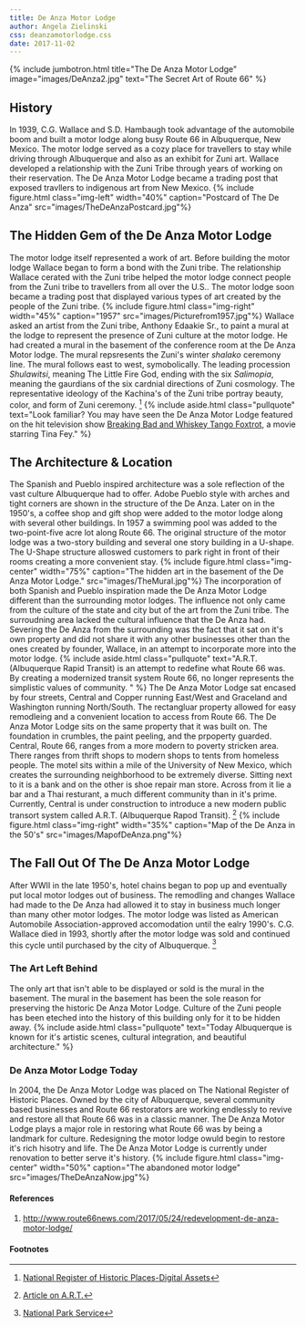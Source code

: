 ```yaml
---
title: De Anza Motor Lodge
author: Angela Zielinski
css: deanzamotorlodge.css
date: 2017-11-02
---
```

{% include jumbotron.html
title="The De Anza Motor Lodge"
image="images/DeAnza2.jpg"
text="The Secret Art of Route 66"
%} 
## History 
In 1939, C.G. Wallace and S.D. Hambaugh took advantage of the automobile boom and built a motor lodge along busy Route 66 in Albuquerque, New Mexico. The motor lodge served as a cozy place for travellers to stay while driving through Albuquerque and also as an exhibit for Zuni art. Wallace developed a relationship with the Zuni Tribe through years of working on their reservation. The De Anza Motor Lodge became a trading post that exposed travllers to indigenous art from New Mexico. 
  {% include figure.html
  class="img-left"
  width="40%"
  caption="Postcard of The De Anza"
  src="images/TheDeAnzaPostcard.jpg"%} 
## The Hidden Gem of the De Anza Motor Lodge
The motor lodge itself represented a work of art. Before building the motor lodge Wallace began to form a bond with the Zuni tribe. The relationship Wallace cerated with the Zuni tribe helped the motor lodge connect people from the Zuni tribe to travellers from all over the U.S.. The motor lodge soon became a trading post that displayed various types of art created by the people of the Zuni tribe.
{% include figure.html
  class="img-right"
  width="45%"
  caption="1957"
  src="images/Picturefrom1957.jpg"%}
Wallace asked an artist from the Zuni tribe, Anthony Edaakie Sr., to paint a mural at the lodge to represent the presence of Zuni culture at the motor lodge. He had created a mural in the basement of the conference room at the De Anza Motor lodge. The mural repsresents the Zuni's winter *shalako* ceremony line. The mural follows east to west, symobolically. The leading procession *Shulawitsi*, meaning The Little Fire God, ending with the six *Salimopia*, meaning the gaurdians of the six cardnial directions of Zuni cosmology. The representative ideology of the Kachina's of the Zuni tribe portray beauty, color, and form of Zuni ceremony. [^source] 
{% include aside.html
  class="pullquote"
  text="Look familiar? You may have seen the De Anza Motor Lodge featured on the hit television show [Breaking Bad and Whiskey Tango Foxtrot](http://www.route66news.com/2017/05/24/redevelopment-de-anza-motor-lodge/), a movie starring Tina Fey."
  %}
## The Architecture & Location
The Spanish and Pueblo inspired architecture was a sole reflection of the vast culture Albuquerque had to offer. Adobe Pueblo style with arches and tight corners are shown in the structure of the De Anza. Later on in the 1950's, a coffee shop and gift shop were added to the motor lodge along with several other buildings. In 1957 a swimming pool was added to the two-point-five acre lot along Route 66. The original structure of the motor lodge was a two-story building and several one story building in a U-shape. The U-Shape structure alloswed customers to park right in front of their rooms creating a more convenient stay.
{% include figure.html
  class="img-center"
  width="75%"
  caption="The hidden art in the basement of the De Anza Motor Lodge."
  src="images/TheMural.jpg"%}
The incorporation of both Spanish and Pueblo inspiration made the De Anza Motor Lodge different than the surrounding motor lodges. The influence not only came from the culture of the state and city but of the art from the Zuni tribe. The surroudning area lacked the cultural influence that the De Anza had. Severing the De Anza from the surrounding was the fact that it sat on it's own property and did not share it with any other businesses other than the ones created by founder, Wallace, in an attempt to incorporate more into the motor lodge.
{% include aside.html
  class="pullquote"
  text="A.R.T.(Albuquerque Rapid Transit) is an attempt to redefine what Route 66 was. By creating a modernized transit system Route 66, no longer represents the simplistic values of community. "
  %}
The De Anza Motor Lodge sat encased by four streets, Central and Copper running East/West and Graceland and Washington running North/South. The rectangluar property allowed for easy remodleing and a convenient location to access from Route 66.
The De Anza Motor Lodge sits on the same property that it was built on. The foundation in crumbles, the paint peeling, and the prpoperty guarded. Central, Route 66, ranges from a more modern to poverty stricken area. There ranges from thrift shops to modern shops to tents from homeless people. The motel sits within a mile of the University of New Mexico, which creates the surrounding neighborhood to be extremely diverse. Sitting next to it is a bank and on the other is shoe repair man store. Across from it lie a bar and a Thai resturant, a much different community than in it's prime. Currently, Central is under construction to introduce a new modern public transort system called A.R.T. (Albuquerque Rapod Transit). [^source3]
{% include figure.html
  class="img-right"
  width="35%"
  caption="Map of the De Anza in the 50's"
  src="images/MapofDeAnza.png"%}
## The Fall Out Of The De Anza Motor Lodge
After WWII in the late 1950's, hotel chains began to pop up and eventually put local motor lodges out of business. The remodling and changes Wallace had made to the De Anza had allowed it to stay in business much longer than many other motor lodges. The motor lodge was listed as American Automobile Association-approved accomodation until the ealry 1990's. C.G. Wallace died in 1993, shortly after the motor lodge was sold and continued this cycle until purchased by the city of Albuquerque. [^source2] 
### The Art Left Behind
The only art that isn't able to be displayed or sold is the mural in the basement. The mural in the basement has been the sole reason for preserving the historic De Anza Motor Lodge. Culture of the Zuni people has been eteched into the history of this building only for it to be hidden away.
{% include aside.html
  class="pullquote"
  text="Today Albuquerque is known for it's artistic scenes, cultural integration, and beautiful architecture."
  %}
### De Anza Motor Lodge Today
In 2004, the De Anza Motor Lodge was placed on The National Register of Historic Places. Owned by the city of Albuquerque, several community based businesses and Route 66 restorators are working endlessly to revive and restore all that Route 66 was in a classic manner. The De Anza Motor Lodge plays a major role in restoring what Route 66 was by being a landmark for culture. Redesigning the motor lodge owuld begin to restore it's rich hisotry and life. The De Anza Motor Lodge is currently under renovation to better serve it's history.
{% include figure.html
  class="img-center"
  width="50%"
  caption="The abandoned motor lodge"
  src="images/TheDeAnzaNow.jpg"%}
#### References 
1. <http://www.route66news.com/2017/05/24/redevelopment-de-anza-motor-lodge/>
#### Footnotes
[^source]: [National Register of Historic Places-Digital Assets](https://npgallery.nps.gov/NRHP/AssetDetail?assetID=62a42603-c087-4f9e-867d-ca14159a777d)
[^source2]: [National Park Service](https://www.nps.gov/nr/travel/route66/de_anza_motor_lodge_albuquerque.html) 
[^source3]: [Article on A.R.T.](http://www.brtabq.com)
